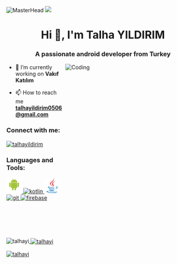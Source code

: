![MasterHead](https://camo.githubusercontent.com/7332f46afaaf3c4251bbcbc991c116463e71a49d9a3c7ddace7db344d24cd5cb/68747470733a2f2f746d732d6f7574736f757263652e636f6d2f626c6f672f77702d636f6e74656e742f75706c6f6164732f323032332f30342f616e64726f69642d6964652e6a7067)
![](https://komarev.com/ghpvc/?username=talhayi&color=blue)
<h1 align="center">Hi 👋, I'm Talha YILDIRIM</h1>
<h3 align="center">A passionate android developer from Turkey</h3>

<img src="https://camo.githubusercontent.com/cf9509b9e7ea792735d67c6b5ff01f9d74a4c9a8296361452d0d8b6a92e68ab4/68747470733a2f2f6d656469612e74656e6f722e636f6d2f55673663625641315a734d41414141642f646576656c6f7065722e676966" alt="Coding" width=350 height=350 align="right">

- 🔭 I’m currently working on **Vakıf Katılım**

- 📫 How to reach me **talhayildirim0506@gmail.com**

<h3 align="left">Connect with me:</h3>
<p align="left">
<a href="https://linkedin.com/in/talhayildirim" target="blank"><img align="center" src="https://raw.githubusercontent.com/rahuldkjain/github-profile-readme-generator/master/src/images/icons/Social/linked-in-alt.svg" alt="talhayildirim" height="30" width="40" /></a>
</p>






<h3 align="left">Languages and Tools:</h3>
<p align="left"> <a href="https://developer.android.com" target="_blank" rel="noreferrer"> <img src="https://raw.githubusercontent.com/devicons/devicon/master/icons/android/android-original-wordmark.svg" alt="android" width="40" height="40"/> </a> <a href="https://www.w3schools.com/cs/" target="_blank" rel="noreferrer"> <img src="https://www.vectorlogo.zone/logos/kotlinlang/kotlinlang-icon.svg" alt="kotlin" width="40" height="40"/> </a> <a href="https://www.mathworks.com/" target="_blank" rel="noreferrer"> <img src="https://raw.githubusercontent.com/devicons/devicon/master/icons/java/java-original.svg" alt="java" width="40" height="40"/> </a> <a href="https://www.jenkins.io" target="_blank" rel="noreferrer"> <img src="https://www.vectorlogo.zone/logos/git-scm/git-scm-icon.svg" alt="git" width="40" height="40"/> </a> <a href="https://www.w3.org/html/" target="_blank" rel="noreferrer"> <img src="https://www.vectorlogo.zone/logos/firebase/firebase-icon.svg" alt="firebase" width="40" height="40"/> </a> <a href="https://flutter.dev" target="_blank" rel="noreferrer"> </p>

<br><br><br><br> 
<p><img align="left" src="https://github-readme-stats.vercel.app/api/top-langs?username=talhayi&show_icons=true&locale=en&layout=compact" alt="talhayi" /></p>

<p>&nbsp;<img align="center" src="https://github-readme-stats.vercel.app/api?username=talhayi&show_icons=true&locale=en" alt="talhayi" /></p>

<p><img align="center" src="https://github-readme-streak-stats.herokuapp.com/?user=talhayi&" alt="talhayi" /></p>
